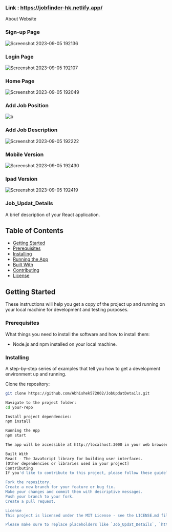 ### Link : https://jobfinder-hk.netlify.app/
About Website

### Sign-up Page
![Screenshot 2023-09-05 192136](https://github.com/Abhishek572002/JobUpdatDetails/assets/103774658/7af5d3ed-eb6e-42f1-9ff9-e4e2c17beba5)


### Login Page

![Screenshot 2023-09-05 192107](https://github.com/Abhishek572002/JobUpdatDetails/assets/103774658/e8d31279-3ac0-421b-bb65-89bd4d66cc00)


### Home Page

![Screenshot 2023-09-05 192049](https://github.com/Abhishek572002/JobUpdatDetails/assets/103774658/da818a45-6918-4ef0-b035-4bdfb3f2d867)

### Add Job Position

![b](https://github.com/Abhishek572002/JobUpdatDetails/assets/103774658/ffd25cf9-22f6-47e2-8146-c1b30c44ee0b)

### Add Job Description

![Screenshot 2023-09-05 192222](https://github.com/Abhishek572002/JobUpdatDetails/assets/103774658/79121433-85c0-4914-af8b-028c6ad1a361)

### Mobile Version

![Screenshot 2023-09-05 192430](https://github.com/Abhishek572002/JobUpdatDetails/assets/103774658/a2586ce5-8599-4899-bef4-84c1753abd39)

### Ipad Version

![Screenshot 2023-09-05 192419](https://github.com/Abhishek572002/JobUpdatDetails/assets/103774658/e7f3c7c6-a684-4def-acc2-ce97b1e7e40a)


### Job_Updat_Details

A brief description of your React application.

## Table of Contents

- [Getting Started](#getting-started)
- [Prerequisites](#prerequisites)
- [Installing](#installing)
- [Running the App](#running-the-app)
- [Built With](#built-with)
- [Contributing](#contributing)
- [License](#license)

## Getting Started

These instructions will help you get a copy of the project up and running on your local machine for development and testing purposes.

### Prerequisites

What things you need to install the software and how to install them:

- Node.js and npm installed on your local machine.

### Installing

A step-by-step series of examples that tell you how to get a development environment up and running.

Clone the repository:

```bash
git clone https://github.com/Abhishek572002/JobUpdatDetails.git

Navigate to the project folder:
cd your-repo

Install project dependencies:
npm install

Running the App
npm start

The app will be accessible at http://localhost:3000 in your web browser.

Built With
React - The JavaScript library for building user interfaces.
[Other dependencies or libraries used in your project]
Contributing
If you'd like to contribute to this project, please follow these guidelines:

Fork the repository.
Create a new branch for your feature or bug fix.
Make your changes and commit them with descriptive messages.
Push your branch to your fork.
Create a pull request.

License
This project is licensed under the MIT License - see the LICENSE.md file for details.

Please make sure to replace placeholders like `Job_Updat_Details`, `https://github.com/Abhishek572002/JobUpdatDetails.git`, and others with your actual project details. Additionally, provide detailed information about your project's installation, usage, and contribution guidelines as needed.




